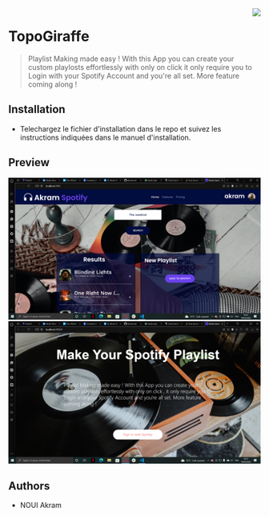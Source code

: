 <img src="Screenshots/audio.png"  align="right" height="100" />

# TopoGiraffe

>Playlist Making made easy ! With this App you can create your custom playlosts effortlessly with only on click
  it only require you to Login with your Spotify Account and you're all set. More feature coming along !

## Installation

- Telechargez le fichier d'installation dans le repo et suivez les instructions indiquées dans le manuel d'installation.

## Preview
![](Screenshots/1.png)
![](Screenshots/2.png)




## Authors
- NOUI Akram


